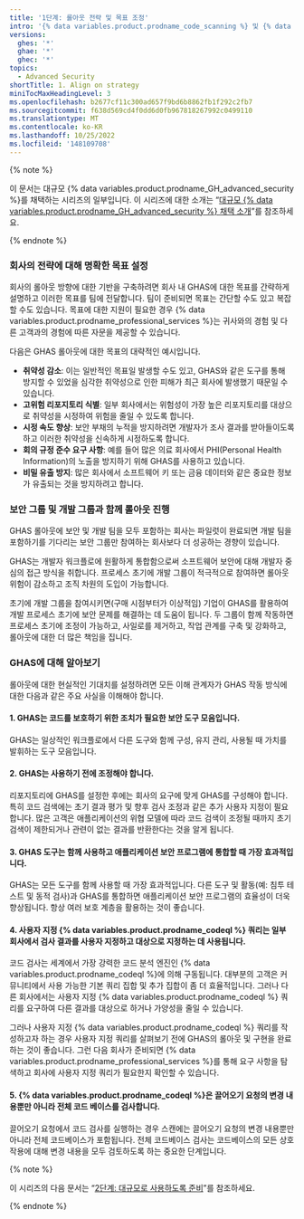 ```yaml
---
title: '1단계: 롤아웃 전략 및 목표 조정'
intro: '{% data variables.product.prodname_code_scanning %} 및 {% data variables.product.prodname_secret_scanning %}를 사용하도록 설정하기 전에 기업 전체에 GHAS를 롤아웃하는 방법을 계획합니다.'
versions:
  ghes: '*'
  ghae: '*'
  ghec: '*'
topics:
  - Advanced Security
shortTitle: 1. Align on strategy
miniTocMaxHeadingLevel: 3
ms.openlocfilehash: b2677cf11c300ad657f9bd6b8862fb1f292c2fb7
ms.sourcegitcommit: f638d569cd4f0dd6d0fb967818267992c0499110
ms.translationtype: MT
ms.contentlocale: ko-KR
ms.lasthandoff: 10/25/2022
ms.locfileid: '148109708'
---
```

{% note %}

이 문서는 대규모 {% data variables.product.prodname_GH_advanced_security %}를 채택하는 시리즈의 일부입니다. 이 시리즈에 대한 소개는 “[대규모 {% data variables.product.prodname_GH_advanced_security %} 채택 소개](/code-security/adopting-github-advanced-security-at-scale/introduction-to-adopting-github-advanced-security-at-scale)”를 참조하세요.

{% endnote %}

### 회사의 전략에 대해 명확한 목표 설정

회사의 롤아웃 방향에 대한 기반을 구축하려면 회사 내 GHAS에 대한 목표를 간략하게 설명하고 이러한 목표를 팀에 전달합니다. 팀이 준비되면 목표는 간단할 수도 있고 복잡할 수도 있습니다. 목표에 대한 지원이 필요한 경우 {% data variables.product.prodname_professional_services %}는 귀사와의 경험 및 다른 고객과의 경험에 따른 자문을 제공할 수 있습니다.

다음은 GHAS 롤아웃에 대한 목표의 대략적인 예시입니다.

  - **취약성 감소**: 이는 일반적인 목표일 발생할 수도 있고, GHAS와 같은 도구를 통해 방지할 수 있었을 심각한 취약성으로 인한 피해가 최근 회사에 발생했기 때문일 수 있습니다.
  - **고위험 리포지토리 식별**: 일부 회사에서는 위험성이 가장 높은 리포지토리를 대상으로 취약성을 시정하여 위험을 줄일 수 있도록 합니다.
  -  **시정 속도 향상**: 보안 부채의 누적을 방지하려면 개발자가 조사 결과를 받아들이도록 하고 이러한 취약성을 신속하게 시정하도록 합니다.  
  - **회의 규정 준수 요구 사항**: 예를 들어 많은 의료 회사에서 PHI(Personal Health Information)의 노출을 방지하기 위해 GHAS를 사용하고 있습니다.
  - **비밀 유출 방지**: 많은 회사에서 소프트웨어 키 또는 금융 데이터와 같은 중요한 정보가 유출되는 것을 방지하려고 합니다.

### 보안 그룹 및 개발 그룹과 함께 롤아웃 진행

GHAS 롤아웃에 보안 및 개발 팀을 모두 포함하는 회사는 파일럿이 완료되면 개발 팀을 포함하기를 기다리는 보안 그룹만 참여하는 회사보다 더 성공하는 경향이 있습니다. 

GHAS는 개발자 워크플로에 원활하게 통합함으로써 소프트웨어 보안에 대해 개발자 중심의 접근 방식을 취합니다. 프로세스 초기에 개발 그룹이 적극적으로 참여하면 롤아웃 위험이 감소하고 조직 차원의 도입이 가능합니다.

초기에 개발 그룹을 참여시키면(구매 시점부터가 이상적임) 기업이 GHAS를 활용하여 개발 프로세스 초기에 보안 문제를 해결하는 데 도움이 됩니다. 두 그룹이 함께 작동하면 프로세스 초기에 조정이 가능하고, 사일로를 제거하고, 작업 관계를 구축 및 강화하고, 롤아웃에 대한 더 많은 책임을 집니다. 


### GHAS에 대해 알아보기

롤아웃에 대한 현실적인 기대치를 설정하려면 모든 이해 관계자가 GHAS 작동 방식에 대한 다음과 같은 주요 사실을 이해해야 합니다.

#### 1. GHAS는 코드를 보호하기 위한 조치가 필요한 보안 도구 모음입니다.

GHAS는 일상적인 워크플로에서 다른 도구와 함께 구성, 유지 관리, 사용될 때 가치를 발휘하는 도구 모음입니다. 

#### 2. GHAS는 사용하기 전에 조정해야 합니다.

리포지토리에 GHAS를 설정한 후에는 회사의 요구에 맞게 GHAS를 구성해야 합니다. 특히 코드 검색에는 초기 결과 평가 및 향후 검사 조정과 같은 추가 사용자 지정이 필요합니다. 많은 고객은 애플리케이션의 위협 모델에 따라 코드 검색이 조정될 때까지 초기 검색이 제한되거나 관련이 없는 결과를 반환한다는 것을 알게 됩니다.

#### 3. GHAS 도구는 함께 사용하고 애플리케이션 보안 프로그램에 통합할 때 가장 효과적입니다.

GHAS는 모든 도구를 함께 사용할 때 가장 효과적입니다. 다른 도구 및 활동(예: 침투 테스트 및 동적 검사)과 GHAS를 통합하면 애플리케이션 보안 프로그램의 효율성이 더욱 향상됩니다. 항상 여러 보호 계층을 활용하는 것이 좋습니다.

#### 4. 사용자 지정 {% data variables.product.prodname_codeql %} 쿼리는 일부 회사에서 검사 결과를 사용자 지정하고 대상으로 지정하는 데 사용됩니다. 

코드 검사는 세계에서 가장 강력한 코드 분석 엔진인 {% data variables.product.prodname_codeql %}에 의해 구동됩니다. 대부분의 고객은 커뮤니티에서 사용 가능한 기본 쿼리 집합 및 추가 집합이 좀 더 효율적입니다. 그러나 다른 회사에서는 사용자 지정 {% data variables.product.prodname_codeql %} 쿼리를 요구하여 다른 결과를 대상으로 하거나 가양성을 줄일 수 있습니다.

그러나 사용자 지정 {% data variables.product.prodname_codeql %} 쿼리를 작성하고자 하는 경우 사용자 지정 쿼리를 살펴보기 전에 GHAS의 롤아웃 및 구현을 완료하는 것이 좋습니다. 그런 다음 회사가 준비되면 {% data variables.product.prodname_professional_services %}를 통해 요구 사항을 탐색하고 회사에 사용자 지정 쿼리가 필요한지 확인할 수 있습니다.  

#### 5. {% data variables.product.prodname_codeql %}은 끌어오기 요청의 변경 내용뿐만 아니라 전체 코드 베이스를 검사합니다.

끌어오기 요청에서 코드 검사를 실행하는 경우 스캔에는 끌어오기 요청의 변경 내용뿐만 아니라 전체 코드베이스가 포함됩니다. 전체 코드베이스 검사는 코드베이스의 모든 상호 작용에 대해 변경 내용을 모두 검토하도록 하는 중요한 단계입니다.

{% note %}

이 시리즈의 다음 문서는 “[2단계: 대규모로 사용하도록 준비](/code-security/adopting-github-advanced-security-at-scale/phase-2-preparing-to-enable-at-scale)”를 참조하세요.

{% endnote %}
